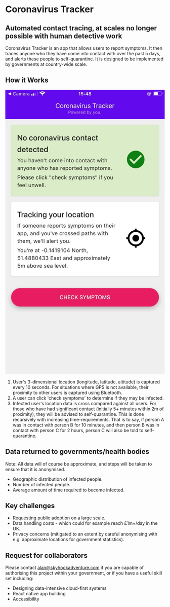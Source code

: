 # Coronavirus Tracker

## Automated contact tracing, at scales no longer possible with human detective work

Coronavirus Tracker is an app that allows users to report symptoms. It then traces anyone who they have come into contact with over the past 5 days, and alerts these people to self-quarantine. It is designed to be implemented by governments at country-wide scale.

## How it Works

![App home screen informs user of potential contact, tracks their location and allows the user to check symptoms](./pitch/images/home-screenshot-iphone.jpg)

1. User's 3-dimensional location (longitude, latitude, altitude) is captured every 10 seconds. For situations where GPS is not available, their proximity to other users is captured using Bluetooth.
2. A user can click 'check symptoms' to determine if they may be infected.
3. Infected user's location data is cross compared against all users. For those who have had significant contact (initially 5+ minutes within 2m of proximity), they will be advised to self-quarantine. This is done recursively with increasing time-requirements. That is to say, if person A was in contact with person B for 10 minutes, and then person B was in contact with person C for 2 hours, person C will also be told to self-quarantine.

## Data returned to governments/health bodies

Note: All data will of course be approximate, and steps will be taken to ensure that it is anonymised.

- Geographic distribution of infected people.
- Number of infected people.
- Average amount of time required to become infected.

## Key challenges

- Requesting public adoption on a large scale.
- Data handling costs - which could for example reach £1m+/day in the UK.
- Privacy concerns (mitigated to an extent by careful anonymising with e.g. approximate locations for government statistics).

## Request for collaborators

Please contact alan@skyhookadventure.com if you are capable of authorising this project within your government, or if you have a useful skill set including:

- Designing data-intensive cloud-first systems
- React native app building
- Accessibility
